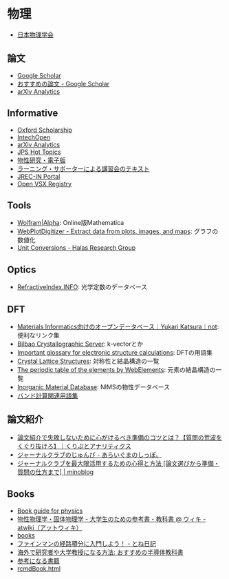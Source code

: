 # 物理
* [日本物理学会](https://sso.jps.or.jp/openam/UI/Login)

## 論文
* [Google Scholar](https://scholar.google.com/?authuser=1)
* [おすすめの論文 \- Google Scholar](https://scholar.google.com/scholar?sciupd=1&authuser=1)
* [arXiv Analytics](http://arxitics.com/)

## Informative
- [Oxford Scholarship](https://oxford.universitypressscholarship.com/)
- [IntechOpen](https://www.intechopen.com/)
- [arXiv Analytics](http://arxitics.com/)
- [JPS Hot Topics](https://jpsht.jps.jp/)
- [物性研究・電子版](http://mercury.yukawa.kyoto-u.ac.jp/~bussei.kenkyu/archives/section/02000)
- [ラーニング・サポーターによる講習会のテキスト](https://www.library.osaka-u.ac.jp/ta_lectures/)
- [JREC\-IN Portal](https://jrecin.jst.go.jp/)
- [Open VSX Registry](https://open-vsx.org/)

## Tools
* [Wolfram\|Alpha](https://www.wolframalpha.com/): Online版Mathematica
* [WebPlotDigitizer \- Extract data from plots, images, and maps](https://automeris.io/WebPlotDigitizer/): グラフの数値化
* [Unit Conversions - Halas Research Group](http://halas.rice.edu/conversions)

## Optics
* [RefractiveIndex.INFO](https://refractiveindex.info/): 光学定数のデータベース

## DFT
* [Materials Informatics向けのオープンデータベース｜Yukari Katsura｜not](https://note.com/yukarikatsura/n/nd11ed7fdca84): 便利なリンク集
* [Bilbao Crystallographic Server](https://www.cryst.ehu.es/): k-vectorとか
* [Important glossary for electronic structure calculations](http://www.bandstructure.jp/INTRO/yogo.html): DFTの用語集
* [Crystal Lattice Structures](https://www.atomic-scale-physics.de/lattice/index.html): 対称性と結晶構造の一覧
* [The periodic table of the elements by WebElements](https://www.webelements.com/): 元素の結晶構造の一覧
* [Inorganic Material Database](https://crystdb.nims.go.jp/crystdb/search-materials): NIMSの物性データベース
* [バンド計算関連用語集](http://www.bandstructure.jp/INTRO/yogo.html)

## 論文紹介
* [論文紹介で失敗しないために心がけるべき準備のコツとは？【質問の荒波をくぐり抜けろ】｜くりぷとアナリティクス](https://www.cryptocurrency-bioresearch.com/journalclub-knowhow)
* [ジャーナルクラブのじゅんび \- あらいぐまのしっぽ。](https://blog.goo.ne.jp/for-your-impression/e/4b0ed5f78042c74e3f30c65c073e0d02)
* [ジャーナルクラブを最大限活用するための心得と方法 \[論文選びから準備・質問の仕方まで\] \| minoblog](https://ocoshite.me/how-to-introduce-research-papers)

## Books
* [Book guide for physics](http://maya.phys.kyushu-u.ac.jp/~knomura/research/guide-phys/bookguide-phys.shtml.ja)
* [物性物理学・固体物理学 \- 大学生のための参考書・教科書 @ ウィキ \- atwiki（アットウィキ）](https://w.atwiki.jp/physicswiki/sp/pages/23.html)
* [books](https://as2.c.u-tokyo.ac.jp/~shmz/books.html)
* [ファインマンの経路積分に入門しよう！ \- とね日記](https://blog.goo.ne.jp/ktonegaw/e/0f47de5854daf4eb38339a73791544a8)
* [海外で研究者や大学教授になる方法: おすすめの半導体教科書](https://life-of-regret.blogspot.com/2016/02/blog-post.html)
* [参考になる書籍](https://natsuhaze.jp/rf/books.htm)
* [rcmdBook\.html](https://yoshinobu.issp.u-tokyo.ac.jp/rcmdbook.html)
